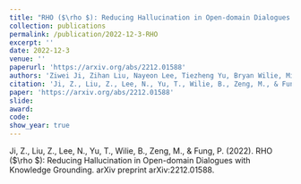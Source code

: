 ```yaml
---
title: "RHO ($\rho $): Reducing Hallucination in Open-domain Dialogues with Knowledge Grounding"
collection: publications
permalink: /publication/2022-12-3-RHO
excerpt: ''
date: 2022-12-3
venue: ''
paperurl: 'https://arxiv.org/abs/2212.01588'
authors: 'Ziwei Ji, Zihan Liu, Nayeon Lee, Tiezheng Yu, Bryan Wilie, Min Zeng, Pascale Fung'
citation: 'Ji, Z., Liu, Z., Lee, N., Yu, T., Wilie, B., Zeng, M., & Fung, P. (2022). RHO ($\rho $): Reducing Hallucination in Open-domain Dialogues with Knowledge Grounding. arXiv preprint arXiv:2212.01588.'
paper: 'https://arxiv.org/abs/2212.01588'
slide:
award:
code:
show_year: true
---
```


Ji, Z., Liu, Z., Lee, N., Yu, T., Wilie, B., Zeng, M., & Fung, P. (2022). RHO ($\rho $): Reducing Hallucination in Open-domain Dialogues with Knowledge Grounding. arXiv preprint arXiv:2212.01588.
